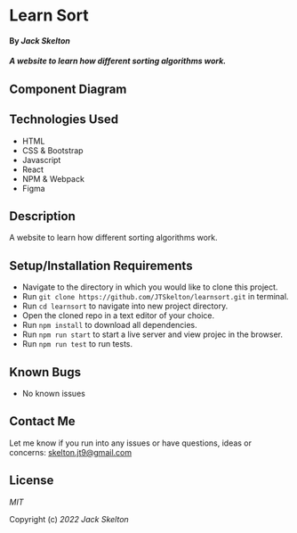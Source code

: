 # Learn Sort

#### By _**Jack Skelton**_

#### _A website to learn how different sorting algorithms work._

## Component Diagram

## Technologies Used

- HTML
- CSS & Bootstrap
- Javascript
- React
- NPM & Webpack
- Figma

## Description

A website to learn how different sorting algorithms work.

## Setup/Installation Requirements

- Navigate to the directory in which you would like to clone this project.
- Run `git clone https://github.com/JTSkelton/learnsort.git` in terminal.
- Run `cd learnsort` to navigate into new project directory.
- Open the cloned repo in a text editor of your choice.
- Run `npm install` to download all dependencies.
- Run `npm run start` to start a live server and view projec in the browser.
- Run `npm run test` to run tests.

## Known Bugs

- No known issues

## Contact Me

Let me know if you run into any issues or have questions, ideas or concerns:
skelton.jt9@gmail.com

## License

_MIT_

Copyright (c) _2022_ _Jack Skelton_
